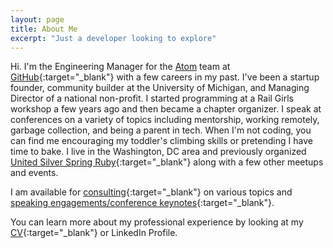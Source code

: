```yaml
---
layout: page
title: About Me
excerpt: "Just a developer looking to explore"
---
```


Hi. I'm the Engineering Manager for the [Atom](https://atom.io/) team at [GitHub](https://github.com/){:target="_blank"} with a few careers in my past. I've been a startup founder, community builder at the University of Michigan, and Managing Director of a national non-profit. I started programming at a Rail Girls workshop a few years ago and then became a chapter organizer. I speak at conferences on a variety of topics including mentorship, working remotely, garbage collection, and being a parent in tech. When I'm not coding, you can find me encouraging my toddler's climbing skills or pretending I have time to bake. I live in the Washington, DC area and previously organized [United Silver Spring Ruby](http://www.meetup.com/United-Silver-Spring-Ruby/){:target="_blank"} along with a few other meetups and events.

I am available for [consulting](http://daydreamsinruby.com/consulting){:target="_blank"} on various topics and [speaking engagements/conference keynotes](http://daydreamsinruby.com/speaking){:target="_blank"}.

You can learn more about my professional experience by looking at my
[CV](http://daydreamsinruby.com/Allison_McMillan_CV.pdf){:target="_blank"} or LinkedIn Profile.
